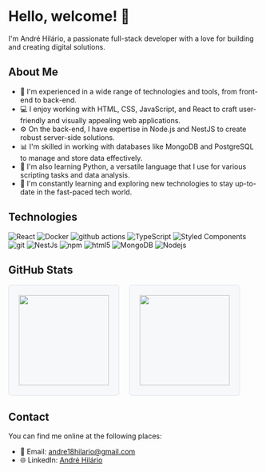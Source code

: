 # Hello, welcome! 👋

I'm André Hilário, a passionate full-stack developer with a love for building and creating digital solutions.

## About Me

- 🔭 I'm experienced in a wide range of technologies and tools, from front-end to back-end.
- 💻 I enjoy working with HTML, CSS, JavaScript, and React to craft user-friendly and visually appealing web applications.
- ⚙️ On the back-end, I have expertise in Node.js and NestJS to create robust server-side solutions.
- 📊 I'm skilled in working with databases like MongoDB and PostgreSQL to manage and store data effectively.
- 🐍 I'm also learning Python, a versatile language that I use for various scripting tasks and data analysis.
- 🚀 I'm constantly learning and exploring new technologies to stay up-to-date in the fast-paced tech world.

## Technologies

<p>
  <img alt="React" src="https://img.shields.io/badge/-React-45b8d8?style=flat-square&logo=react&logoColor=white" />
  <img alt="Docker" src="https://img.shields.io/badge/-Docker-46a2f1?style=flat-square&logo=docker&logoColor=white" />
  <img alt="github actions" src="https://img.shields.io/badge/-Github_Actions-2088FF?style=flat-square&logo=github-actions&logoColor=white" />
  <img alt="TypeScript" src="https://img.shields.io/badge/-TypeScript-007ACC?style=flat-square&logo=typescript&logoColor=white" />
  <img alt="Styled Components" src="https://img.shields.io/badge/-Styled_Components-db7092?style=flat-square&logo=styled-components&logoColor=white" />
  <img alt="git" src="https://img.shields.io/badge/-Git-F05032?style=flat-square&logo=git&logoColor=white" />
  <img alt="NestJs" src="https://img.shields.io/badge/-NestJs-ea2845?style=flat-square&logo=nestjs&logoColor=white" />
  <img alt="npm" src="https://img.shields.io/badge/-NPM-CB3837?style=flat-square&logo=npm&logoColor=white" />
  <img alt="html5" src="https://img.shields.io/badge/-HTML5-E34F26?style=flat-square&logo=html5&logoColor=white" />
  <img alt="MongoDB" src="https://img.shields.io/badge/-MongoDB-13aa52?style=flat-square&logo=mongodb&logoColor=white" />
  <img alt="Nodejs" src="https://img.shields.io/badge/-Nodejs-43853d?style=flat-square&logo=Node.js&logoColor=white" />
</p>

## GitHub Stats

<div style="display: flex; gap: 20px; align-items: flex-start;">
  <div style="display: flex; flex-direction: column; align-items: center; border: 1px solid #e1e4e8; padding: 20px; border-radius: 5px; background-color: #f6f8fa;">
    <a href="https://github.com/AndreHilario">
      <img src="https://github-readme-stats.vercel.app/api/top-langs/?username=AndreHilario&layout=compact&langs_count=7&theme=dracula" height="180em" />
    </a>
  </div>

  <div style="display: flex; flex-direction: column; align-items: center; border: 1px solid #e1e4e8; padding: 20px; border-radius: 5px; background-color: #f6f8fa;">
    <a href="https://github.com/AndreHilario">
      <img src="https://github-readme-stats.vercel.app/api?username=AndreHilario&show_icons=true&theme=dracula&include_all_commits=true&count_private=true" height="180em" />
    </a>
  </div>
</div>

## Contact

You can find me online at the following places:

- 📧 Email: [andre18hilario@gmail.com](mailto:andre18hilario@gmail.com)
- 🌐 LinkedIn: [André Hilário](https://www.linkedin.com/in/andre-hilario/)


